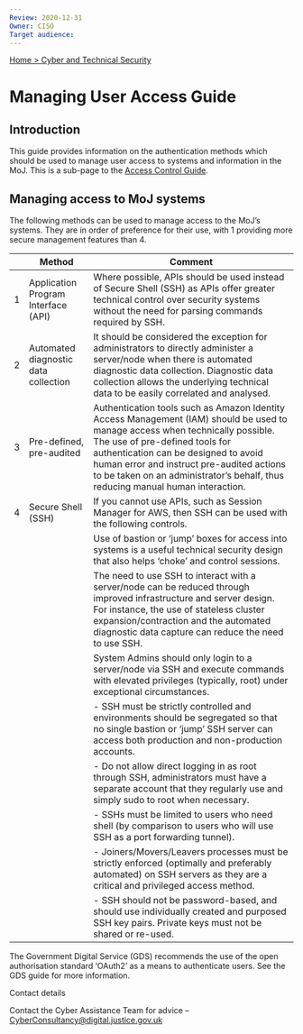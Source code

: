 ```yaml
---
Review: 2020-12-31
Owner: CISO
Target audience:
---
```


[Home > Cyber and Technical Security](home-security-policies-guides.md)

# Managing User Access Guide

## Introduction

This guide provides information on the authentication methods which should be used to manage user access to systems and information in the MoJ. This is a sub-page to the [Access Control Guide](access-control-guide.md).

## Managing access to MoJ systems

The following methods can be used to manage access to the MoJ’s systems. They are in order of preference for their use, with 1 providing more secure management features than 4.

| | Method | Comment |
| --- | --- | --- |
| 1 | Application Program Interface (API) | Where possible, APIs should be used instead of Secure Shell (SSH) as APIs offer greater technical control over security systems without the need for parsing commands required by SSH. |
| 2 | Automated diagnostic data collection | It should be considered the exception for administrators to directly administer a server/node when there is automated diagnostic data collection. Diagnostic data collection allows the underlying technical data to be easily correlated and analysed. |
| 3 | Pre-defined, pre-audited | Authentication tools such as Amazon Identity Access Management (IAM) should be used to manage access when technically possible. The use of pre-defined tools for authentication can be designed to avoid human error and instruct pre-audited actions to be taken on an administrator’s behalf, thus reducing manual human interaction. |
| 4 | Secure Shell (SSH) | If you cannot use APIs, such as Session Manager for AWS, then SSH can be used with the following controls.
| | | Use of bastion or ‘jump’ boxes for access into systems is a useful technical security design that also helps ‘choke’ and control sessions. |
| | | The need to use SSH to interact with a server/node can be reduced through improved infrastructure and server design. For instance, the use of stateless cluster expansion/contraction and the automated diagnostic data capture can reduce the need to use SSH. |
| | | System Admins should only login to a server/node via SSH and execute commands with elevated privileges (typically, root) under exceptional circumstances.
| | | - SSH must be strictly controlled and environments should be segregated so that no single bastion or ‘jump’ SSH server can access both production and non-production accounts. |
| | | - Do not allow direct logging in as root through SSH, administrators must have a separate account that they regularly use and simply sudo to root when necessary. |
| | | - SSHs must be limited to users who need shell (by comparison to users who will use SSH as a port forwarding tunnel). |
| | | - Joiners/Movers/Leavers processes must be strictly enforced (optimally and preferably automated) on SSH servers as they are a critical and privileged access method. |
| | | - SSH should not be password-based, and should use individually created and purposed SSH key pairs. Private keys must not be shared or re-used. |

The Government Digital Service (GDS) recommends the use of the open authorisation standard ‘OAuth2’ as a means to authenticate users. See the GDS guide for more information.

Contact details

Contact the Cyber Assistance Team for advice – [CyberConsultancy@digital.justice.gov.uk](mailto:CyberConsultancy@digital.justice.gov.uk)
